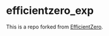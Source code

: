 # efficientzero_exp

This is a repo forked from [EfficientZero](https://github.com/YeWR/EfficientZero).
